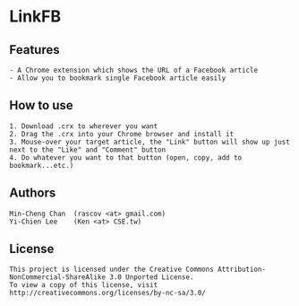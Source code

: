 LinkFB
======

Features
--------
	- A Chrome extension which shows the URL of a Facebook article
	- Allow you to bookmark single Facebook article easily

How to use
----------
	1. Download .crx to wherever you want
	2. Drag the .crx into your Chrome browser and install it
	3. Mouse-over your target article, the "Link" button will show up just next to the "Like" and "Comment" button
	4. Do whatever you want to that button (open, copy, add to bookmark...etc.)

Authors
-------
	Min-Cheng Chan	(rascov <at> gmail.com)
	Yi-Chien Lee	(Ken <at> CSE.tw)

License
-------
	This project is licensed under the Creative Commons Attribution-NonCommercial-ShareAlike 3.0 Unported License.
	To view a copy of this license, visit http://creativecommons.org/licenses/by-nc-sa/3.0/
